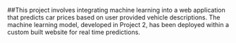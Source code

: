 ##This project involves integrating machine learning into a web application that predicts car prices based on user provided vehicle descriptions. The machine learning model, developed in Project 2, has been deployed within a custom built website for real time predictions.
